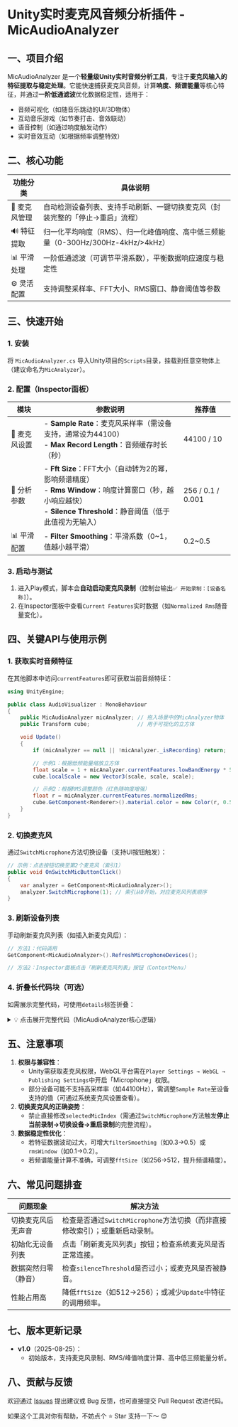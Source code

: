 # Unity实时麦克风音频分析插件 - MicAudioAnalyzer


## 一、项目介绍
MicAudioAnalyzer 是一个**轻量级Unity实时音频分析工具**，专注于**麦克风输入的特征提取与稳定处理**。它能快速捕获麦克风音频，计算**响度、频谱能量**等核心特征，并通过**一阶低通滤波**优化数据稳定性，适用于：
- 音频可视化（如随音乐跳动的UI/3D物体）
- 互动音乐游戏（如节奏打击、音效联动）
- 语音控制（如通过响度触发动作）
- 实时音效互动（如根据频率调整特效）


## 二、核心功能
| 功能分类       | 具体说明                                                                 |
|----------------|--------------------------------------------------------------------------|
| 🎤 麦克风管理  | 自动检测设备列表、支持手动刷新、一键切换麦克风（封装完整的「停止→重启」流程） |
| 🔊 特征提取    | 归一化平均响度（RMS）、归一化峰值响度、高中低三频能量（0-300Hz/300Hz-4kHz/>4kHz） |
| 📊 平滑处理    | 一阶低通滤波（可调节平滑系数），平衡数据响应速度与稳定性                   |
| ⚙️ 灵活配置    | 支持调整采样率、FFT大小、RMS窗口、静音阈值等参数                         |


## 三、快速开始
### 1. 安装
将 `MicAudioAnalyzer.cs` 导入Unity项目的`Scripts`目录，挂载到任意空物体上（建议命名为`MicAnalyzer`）。


### 2. 配置（Inspector面板）
| 模块           | 参数说明                                                                 | 推荐值       |
|----------------|--------------------------------------------------------------------------|--------------|
| 🎤 麦克风设置  | - **Sample Rate**：麦克风采样率（需设备支持，通常设为44100）<br>- **Max Record Length**：音频缓存时长（秒） | 44100 / 10   |
| 🔬 分析参数    | - **Fft Size**：FFT大小（自动转为2的幂，影响频谱精度）<br>- **Rms Window**：响度计算窗口（秒，越小响应越快）<br>- **Silence Threshold**：静音阈值（低于此值视为无输入） | 256 / 0.1 / 0.001 |
| 📊 平滑配置    | - **Filter Smoothing**：平滑系数（0~1，值越小越平滑）                     | 0.2~0.5      |


### 3. 启动与测试
1. 进入Play模式，脚本会**自动启动麦克风录制**（控制台输出`✅ 开始录制：[设备名称]`）。
2. 在Inspector面板中查看`Current Features`实时数据（如`Normalized Rms`随音量变化）。


## 四、关键API与使用示例
### 1. 获取实时音频特征
在其他脚本中访问`currentFeatures`即可获取当前音频特征：
```csharp
using UnityEngine;

public class AudioVisualizer : MonoBehaviour
{
    public MicAudioAnalyzer micAnalyzer; // 拖入场景中的MicAnalyzer物体
    public Transform cube;               // 用于可视化的立方体

    void Update()
    {
        if (micAnalyzer == null || !micAnalyzer._isRecording) return;

        // 示例1：根据低频能量缩放立方体
        float scale = 1 + micAnalyzer.currentFeatures.lowBandEnergy * 5;
        cube.localScale = new Vector3(scale, scale, scale);

        // 示例2：根据RMS调整颜色（红色随响度增强）
        float r = micAnalyzer.currentFeatures.normalizedRms;
        cube.GetComponent<Renderer>().material.color = new Color(r, 0.5f, 0.5f);
    }
}
```


### 2. 切换麦克风
通过`SwitchMicrophone`方法切换设备（支持UI按钮触发）：
```csharp
// 示例：点击按钮切换至第2个麦克风（索引1）
public void OnSwitchMicButtonClick()
{
    var analyzer = GetComponent<MicAudioAnalyzer>();
    analyzer.SwitchMicrophone(1); // 索引从0开始，对应麦克风列表顺序
}
```


### 3. 刷新设备列表
手动刷新麦克风列表（如插入新麦克风后）：
```csharp
// 方法1：代码调用
GetComponent<MicAudioAnalyzer>().RefreshMicrophoneDevices();

// 方法2：Inspector面板点击「刷新麦克风列表」按钮（ContextMenu）
```


### 4. 折叠长代码块（可选）
如需展示完整代码，可使用`details`标签折叠：
<details>
<summary>💡 点击展开完整代码（MicAudioAnalyzer核心逻辑）</summary>

```csharp
using UnityEngine;
using System;

public class MicAudioAnalyzer : MonoBehaviour
{
    [Serializable]
    public struct AudioMotionFeatures
    {
        [Tooltip("平均响度（RMS）：0=静音，1=最大响度")] public float normalizedRms;
        [Tooltip("峰值响度：0=无冲击，1=最大峰值")] public float normalizedPeak;
        [Tooltip("低频能量（0-300Hz）：0=无，1=最大")] public float lowBandEnergy;
        [Tooltip("中频能量（300Hz-4kHz）：0=无，1=最大")] public float midBandEnergy;
        [Tooltip("高频能量（>4kHz）：0=无，1=最大")] public float highBandEnergy;
    }

    [Header("🎤 麦克风设置")]
    [HideInInspector] public string[] microphoneDevices;
    [HideInInspector] public int selectedMicIndex = 0;
    [Tooltip("麦克风采样率（建议44100）")] public int sampleRate = 44100;
    [Tooltip("麦克风缓存时长（秒）")] public int maxRecordLength = 10;

    [Header("🔬 分析参数")]
    [Tooltip("FFT大小（自动调整为2的幂）")] public int fftSize = 256;
    [Tooltip("RMS计算窗口（秒，越小响应越快）")] public float rmsWindow = 0.1f;
    [Tooltip("静音阈值：低于此值视为无输入")] public float silenceThreshold = 0.001f;

    [Header("📊 平滑配置")]
    [Tooltip("平滑系数（0~1，值越小越平滑，响应越慢）")]
    [Range(0.1f, 0.9f)] public float filterSmoothing = 0.3f;

    private AudioClip _micClip;
    public bool _isRecording = false;
    private string _currentMicDevice; // 跟踪当前使用的麦克风设备
    private float[] _timeData;
    private float[] _fftTimeData;
    private Complex[] _complexBuffer;
    private float[] _spectrumData;
    private float _freqPerBin;
    public AudioMotionFeatures currentFeatures;

    private float _lastNormalizedRms;
    private float _lastNormalizedPeak;
    private float _lastLowBandEnergy;
    private float _lastMidBandEnergy;
    private float _lastHighBandEnergy;

    void Start()
    {
        RefreshMicrophoneDevices();
        StartRecording();
        InitializeBuffers();
    }

    void Update()
    {
        if (!_isRecording) return;
        UpdateAudioData();
        ComputeFeatures();
    }

    void OnDestroy() => StopRecording();

    [ContextMenu("刷新麦克风列表")]
    public void RefreshMicrophoneDevices()
    {
        string previousDevice = _currentMicDevice;
        microphoneDevices = Microphone.devices;

        if (microphoneDevices.Length == 0)
        {
            Debug.LogWarning("⚠️ 未检测到麦克风！");
            StopRecording();
            return;
        }

        selectedMicIndex = Mathf.Clamp(selectedMicIndex, 0, microphoneDevices.Length - 1);

        if (_isRecording && previousDevice != microphoneDevices[selectedMicIndex])
        {
            Debug.Log($"⚠️ 原麦克风已移除，自动切换至：{microphoneDevices[selectedMicIndex]}");
            SwitchMicrophone(selectedMicIndex);
        }
    }

    public void StartRecording()
    {
        if (_isRecording || microphoneDevices.Length == 0) return;
        _currentMicDevice = microphoneDevices[selectedMicIndex];
        _micClip = Microphone.Start(_currentMicDevice, true, maxRecordLength, sampleRate);
        _isRecording = true;
        Debug.Log($"✅ 开始录制：{_currentMicDevice}");
    }

    public void StopRecording()
    {
        if (!_isRecording) return;

        if (!string.IsNullOrEmpty(_currentMicDevice) && Microphone.IsRecording(_currentMicDevice))
        {
            Microphone.End(_currentMicDevice);
        }

        Destroy(_micClip);
        _isRecording = false;
        _currentMicDevice = null;
    }

    public void SwitchMicrophone(int newIndex)
    {
        if (microphoneDevices.Length == 0) return;

        newIndex = Mathf.Clamp(newIndex, 0, microphoneDevices.Length - 1);
        if (newIndex == selectedMicIndex) return;

        StopRecording();
        selectedMicIndex = newIndex;
        StartRecording();

        Debug.Log($"🔄 成功切换至麦克风：{microphoneDevices[newIndex]}");
    }

    // 以下省略InitializeBuffers、UpdateAudioData等内部方法...
}
```
</details>


## 五、注意事项
1. **权限与兼容性**：
   - Unity需获取麦克风权限，WebGL平台需在`Player Settings → WebGL → Publishing Settings`中开启「Microphone」权限。
   - 部分设备可能不支持高采样率（如44100Hz），需调整`Sample Rate`至设备支持的值（可通过系统麦克风设置查看）。
2. **切换麦克风的正确姿势**：
   - 禁止直接修改`selectedMicIndex`（需通过`SwitchMicrophone`方法触发**停止当前录制→切换设备→重启录制**的完整流程）。
3. **数据稳定性优化**：
   - 若特征数据波动过大，可增大`filterSmoothing`（如0.3→0.5）或`rmsWindow`（如0.1→0.2）。
   - 若频谱能量计算不准确，可调整`fftSize`（如256→512，提升频谱精度）。


## 六、常见问题排查
| 问题现象                 | 解决方法                                                                 |
|--------------------------|--------------------------------------------------------------------------|
| 切换麦克风后无声音       | 检查是否通过`SwitchMicrophone`方法切换（而非直接修改索引）；或重新启动录制。 |
| 初始化无设备列表         | 点击「刷新麦克风列表」按钮；检查系统麦克风是否正常连接。                 |
| 数据突然归零（静音）     | 检查`silenceThreshold`是否过小；或麦克风是否被静音。                     |
| 性能占用高               | 降低`fftSize`（如512→256）；或减少`Update`中特征的调用频率。             |


## 七、版本更新记录
- **v1.0**（2025-08-25）：
  - 初始版本，支持麦克风录制、RMS/峰值响度计算、高中低三频能量分析。


## 八、贡献与反馈
欢迎通过 [Issues](https://github.com/your-repo/issues) 提出建议或 Bug 反馈，也可直接提交 Pull Request 改进代码。

如果这个工具对你有帮助，不妨点个 ⭐️ Star 支持一下～ 😊
